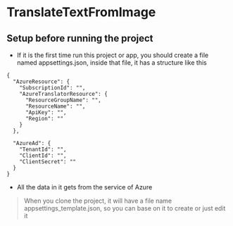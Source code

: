 # TranslateTextFromImage

## Setup before running the project
- If it is the first time run this project or app, you should create a file named appsettings.json, inside that file, it has a structure like this
```
{
  "AzureResource": {
    "SubscriptionId": "",
    "AzureTranslatorResource": {
      "ResourceGroupName": "",
      "ResourceName": "",
      "ApiKey": "",
      "Region": ""
    }
  },

  "AzureAd": {
    "TenantId": "",
    "ClientId": "",
    "ClientSecret": ""
  }
}
```
- All the data in it gets from the service of Azure
> When you clone the project, it will have a file name appsettings_template.json, so you can base on it to create or just edit it
